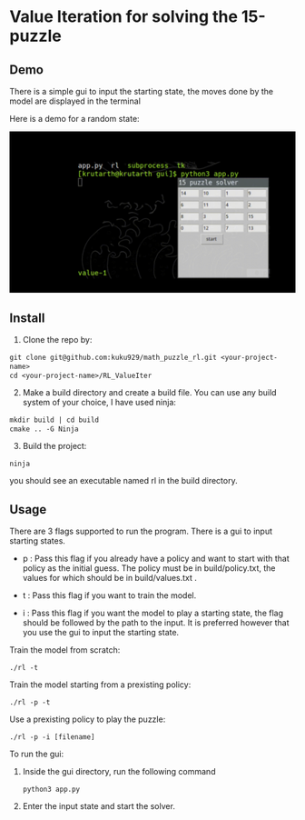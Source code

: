 # Value Iteration for solving the 15-puzzle

## Demo

There is a simple gui to input the starting state, the moves done by the model are displayed in the terminal

Here is a demo for a random state:

![](../demos/valueIter_demo.gif)

## Install 

1) Clone the repo by:
```
git clone git@github.com:kuku929/math_puzzle_rl.git <your-project-name>
cd <your-project-name>/RL_ValueIter
```
2) Make a build directory and create a build file. You can use any build system of your choice, I have used ninja:
```
mkdir build | cd build
cmake .. -G Ninja
```
3) Build the project:
```
ninja
```
you should see an executable named rl in the build directory. 

## Usage

There are 3 flags supported to run the program. There is a gui to input starting states.

- p : Pass this flag if you already have a policy and want to start with that policy as the initial guess. The policy must be in build/policy.txt, the values for which should be in build/values.txt .

- t : Pass this flag if you want to train the model.

- i : Pass this flag if you want the model to play a starting state, the flag should be followed by the path to the input. It is preferred however that you use the gui to input the starting state. 

Train the model from scratch:
```
./rl -t
```
Train the model starting from a prexisting policy:
```
./rl -p -t
```
Use a prexisting policy to play the puzzle:
```
./rl -p -i [filename]
```

To run the gui:

1) Inside the gui directory, run the following command 
    ```
    python3 app.py
    ```

2) Enter the input state and start the solver.

